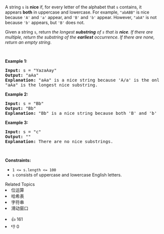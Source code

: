 <p>A string <code>s</code> is <strong>nice</strong> if, for every letter of the alphabet that <code>s</code> contains, it appears <strong>both</strong> in uppercase and lowercase. For example, <code>&quot;abABB&quot;</code> is nice because <code>&#39;A&#39;</code> and <code>&#39;a&#39;</code> appear, and <code>&#39;B&#39;</code> and <code>&#39;b&#39;</code> appear. However, <code>&quot;abA&quot;</code> is not because <code>&#39;b&#39;</code> appears, but <code>&#39;B&#39;</code> does not.</p>

<p>Given a string <code>s</code>, return <em>the longest <strong>substring</strong> of <code>s</code> that is <strong>nice</strong>. If there are multiple, return the substring of the <strong>earliest</strong> occurrence. If there are none, return an empty string</em>.</p>

<p>&nbsp;</p>
<p><strong>Example 1:</strong></p>

<pre>
<strong>Input:</strong> s = &quot;YazaAay&quot;
<strong>Output:</strong> &quot;aAa&quot;
<strong>Explanation: </strong>&quot;aAa&quot; is a nice string because &#39;A/a&#39; is the only letter of the alphabet in s, and both &#39;A&#39; and &#39;a&#39; appear.
&quot;aAa&quot; is the longest nice substring.
</pre>

<p><strong>Example 2:</strong></p>

<pre>
<strong>Input:</strong> s = &quot;Bb&quot;
<strong>Output:</strong> &quot;Bb&quot;
<strong>Explanation:</strong> &quot;Bb&quot; is a nice string because both &#39;B&#39; and &#39;b&#39; appear. The whole string is a substring.
</pre>

<p><strong>Example 3:</strong></p>

<pre>
<strong>Input:</strong> s = &quot;c&quot;
<strong>Output:</strong> &quot;&quot;
<strong>Explanation:</strong> There are no nice substrings.
</pre>

<p>&nbsp;</p>
<p><strong>Constraints:</strong></p>

<ul>
	<li><code>1 &lt;= s.length &lt;= 100</code></li>
	<li><code>s</code> consists of uppercase and lowercase English letters.</li>
</ul>
<div><div>Related Topics</div><div><li>位运算</li><li>哈希表</li><li>字符串</li><li>滑动窗口</li></div></div><br><div><li>👍 161</li><li>👎 0</li></div>